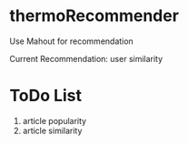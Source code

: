 thermoRecommender
=================

Use Mahout for recommendation

Current Recommendation: user similarity

ToDo List
=========
1. article popularity
2. article similarity



